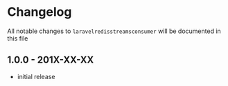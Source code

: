# Changelog

All notable changes to `laravelredisstreamsconsumer` will be documented in this file

## 1.0.0 - 201X-XX-XX

- initial release

